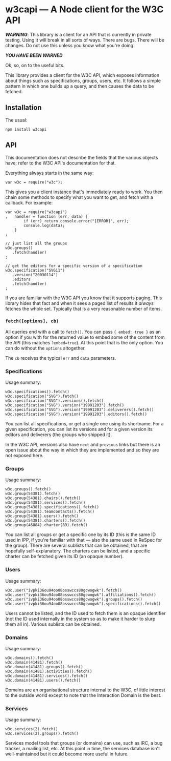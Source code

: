 
# w3capi — A Node client for the W3C API

***WARNING***: This library is a client for an API that is currently in private testing. Using it
will break in all sorts of ways. There are bugs. There will be changes. Do not use this unless you
know what you're doing.

***YOU HAVE BEEN WARNED***

Ok, so, on to the useful bits.

This library provides a client for the W3C API, which exposes information about things such as
specifications, groups, users, etc. It follows a simple pattern in which one builds up a query, and
then causes the data to be fetched.

## Installation

The usual:

    npm install w3capi

## API

This documentation does not describe the fields that the various objects have; refer to the W3C 
API's documentation for that.

Everything always starts in the same way:

    var w3c = require("w3c");

This gives you a client instance that's immediately ready to work. You then chain some methods to
specify what you want to get, and fetch with a callback. For example:

    var w3c = require("w3capi")
    ,   handler = function (err, data) {
            if (err) return console.error("[ERROR]", err);
            console.log(data);
        }
    ;

    // just list all the groups
    w3c.groups()
       .fetch(handler)
    ;

    // get the editors for a specific version of a specification
    w3c.specification("SVG11")
       .version("20030114")
       .editors
       .fetch(handler)
    ;

If you are familiar with the W3C API you know that it supports paging. This library hides that fact
and when it sees a paged list of results it *always* fetches the whole set. Typically that is a 
very reasonable number of items.

### `fetch([options], cb)`

All queries end with a call to `fetch()`. You can pass `{ embed: true }` as an option if you with
for the returned value to embed some of the content from the API (this matches `?embed=true`). At
this point that is the only option. You can do without the `options` altogether.

The `cb` receives the typical `err` and `data` parameters.

### Specifications

Usage summary:

    w3c.specifications().fetch()
    w3c.specification("SVG").fetch()
    w3c.specification("SVG").versions().fetch()
    w3c.specification("SVG").version("19991203").fetch()
    w3c.specification("SVG").version("19991203").deliverers().fetch()
    w3c.specification("SVG").version("19991203").editors().fetch()

You can list all specifications, or get a single one using its shortname. For a given specification,
you can list its versions and for a given version its editors and deliverers (the groups who shipped
it).

In the W3C API, versions also have `next` and `previous` links but there is an open issue about the
way in which they are implemented and so they are not exposed here.

### Groups

Usage summary:

    w3c.groups().fetch()
    w3c.group(54381).fetch()
    w3c.group(54381).chairs().fetch()
    w3c.group(54381).services().fetch()
    w3c.group(54381).specifications().fetch()
    w3c.group(54381).teamcontacts().fetch()
    w3c.group(54381).users().fetch()
    w3c.group(54381).charters().fetch()
    w3c.group(46884).charter(89).fetch()

You can list all groups or get a specific one by its ID (this is the same ID used in IPP, if you're
familiar with that — also the same used in ReSpec for the group). There are several sublists that
can be obtained, that are hopefully self-explanatory. The charters can be listed, and a specific
charter can be fetched given its ID (an opaque number).

### Users

Usage summary:

    w3c.user("ivpki36ou94oo08osswccs80gcwogwk").fetch()
    w3c.user("ivpki36ou94oo08osswccs80gcwogwk").affiliations().fetch()
    w3c.user("ivpki36ou94oo08osswccs80gcwogwk").groups().fetch()
    w3c.user("ivpki36ou94oo08osswccs80gcwogwk").specifications().fetch()

Users cannot be listed, and the ID used to fetch them is an opaque identifier (not the ID used 
internally in the system so as to make it harder to slurp them all in). Various sublists can be
obtained.

### Domains

Usage summary:

    w3c.domains().fetch()
    w3c.domain(41481).fetch()
    w3c.domain(41481).groups().fetch()
    w3c.domain(41481).activities().fetch()
    w3c.domain(41481).services().fetch()
    w3c.domain(41481).users().fetch()

Domains are an organisational structure internal to the W3C, of little interest to the outside world
except to note that the Interaction Domain is the best.

### Services

Usage summary:

    w3c.services(2).fetch()
    w3c.services(2).groups().fetch()

Services model tools that groups (or domains) can use, such as IRC, a bug tracker, a mailing list,
etc. At this point in time, the services database isn't well-maintained but it could become more
useful in future.
